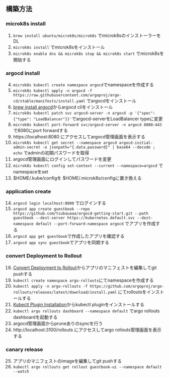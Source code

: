 ## 構築方法

### microk8s install
1. `brew install ubuntu/microk8s/microk8s` でmicrok8sのインストーラーをDL
2. `microk8s install` でmicrok8sをインストール
3. `microk8s enable dns && microk8s stop && microk8s start` でmicrok8sを開始する

### argocd install
4. `microk8s kubectl create namespace argocd`でnamespaceを作成する
5. `microk8s kubectl apply -n argocd -f https://raw.githubusercontent.com/argoproj/argo-cd/stable/manifests/install.yaml` でargocdをインストール
6. [brew install argocd](https://kostis-argo-cd.readthedocs.io/en/refresh-docs/getting_started/install_cli/#install-on-macos-darwin)からargocd cliをインストール
7. `microk8s kubectl patch svc argocd-server -n argocd -p '{"spec": {"type": "LoadBalancer"}}'`でargocd-serverをLoadBalancer typeに変更
8. `microk8s kubectl port-forward svc/argocd-server -n argocd 8080:443` で8080にport forwardする
9. https://localhost:8080 にアクセスしてargocd管理画面を表示する
10. `microk8s kubectl get secret --namespace argocd argocd-initial-admin-secret -o jsonpath="{.data.password}" | base64 --decode ; echo` でadminの初期パスワードを取得
11. argocd管理画面にログインしてパスワードを変更
12. `microk8s kubectl config set-context --current --namespace=argocd` でnamespaceをset
13. $HOME/.kube/configを $HOME/.microk8s/configに置き換える

### application create
14. `argocd login localhost:8080` でログインする
15. `argocd app create guestbook --repo https://github.com/tsubauaaa/argocd-getting-start.git --path guestbook --dest-server https://kubernetes.default.svc --dest-namespace default --port-forward-namespace argocd` でアプリを作成する
16. `argocd app get guestbook`で作成したアプリを確認する
17. `argocd app sync guestbook`でアプリを同期する

### convert Deployment to Rollout
18. [Convert Deployment to Rollout](https://argoproj.github.io/argo-rollouts/migrating/#convert-deployment-to-rollout)からアプリのマニフェストを編集してgit pushする
19. `kubectl create namespace argo-rollouts`にてnamespaceを作成する
20. `kubectl apply -n argo-rollouts -f https://github.com/argoproj/argo-rollouts/releases/latest/download/install.yaml` にてrolloutsをインストールする
21. [Kubectl Plugin Installation](https://argoproj.github.io/argo-rollouts/installation/#kubectl-plugin-installation)からkubectl pluginをインストールする
22. `kubectl argo rollouts dashboard --namespace default` でargo rollouts dashboardを起動する
23. argocd管理画面からpruneありのsyncを行う
24. http://localhost:3100/rollouts にアクセスしてargo rollouts管理画面を表示する

### canary release
25. アプリのマニフェストのimageを編集してgit pushする
26. `kubectl argo rollouts get rollout guestbook-ui --namespace default --watch`